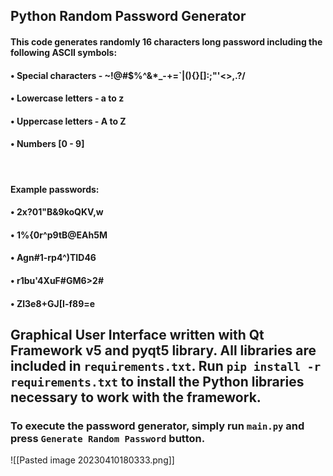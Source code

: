 ## Python Random Password Generator

#### This code generates randomly 16 characters long password including the following ASCII symbols:
  #### • Special characters - ~!@#$%^&*_-+=\`|\(){}[]:;"'<>,.?/
  #### • Lowercase letters - a to z
  #### • Uppercase letters - A to Z
  #### • Numbers [0 - 9]


 &nbsp; 

#### Example passwords:
#### • 2x?01"B&9koQKV,w
#### • 1%{0r^p9tB@EAh5M
#### • Agn#1-rp4^)TID46
#### • r1bu'4XuF#GM6>2#
#### • Zl3e8+GJ[I-f89=e

## Graphical User Interface written with Qt Framework v5 and pyqt5 library. All libraries are included in `requirements.txt`. Run `pip install -r requirements.txt` to install the Python libraries necessary to work with the framework.

### To execute the password generator, simply run `main.py` and press `Generate Random Password` button. 

![[Pasted image 20230410180333.png]]